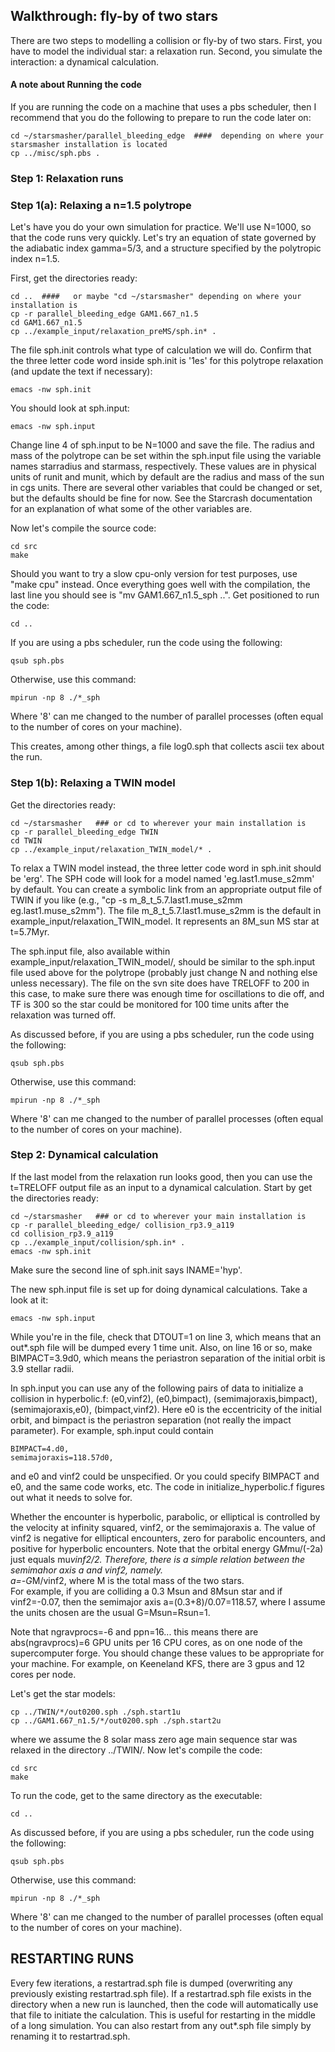 ## Walkthrough: fly-by of two stars

There are two steps to modelling a collision or fly-by of two stars.
First, you have to model the individual star: a relaxation run.
Second, you simulate the interaction: a dynamical calculation.

#### A note about Running the code
If you are running the code on a machine that uses a pbs scheduler, then I recommend that you do the following to prepare to run the code later on:
```
cd ~/starsmasher/parallel_bleeding_edge  ####  depending on where your starsmasher installation is located
cp ../misc/sph.pbs .
```

### Step 1: Relaxation runs

### Step 1(a): Relaxing a n=1.5 polytrope

Let's have you do your own simulation for practice.  We'll use N=1000, so that the code runs very quickly.  Let's try an equation of state
governed by the adiabatic index gamma=5/3, and a structure specified
by the polytropic index n=1.5.

First, get the directories ready:
```
cd ..  ####   or maybe "cd ~/starsmasher" depending on where your installation is
cp -r parallel_bleeding_edge GAM1.667_n1.5
cd GAM1.667_n1.5
cp ../example_input/relaxation_preMS/sph.in* .
```
The file sph.init controls what type of calculation we will do.
Confirm that the three letter code word inside sph.init is '1es' for this polytrope relaxation (and update the text if necessary):
```
emacs -nw sph.init
```
You should look at sph.input:
```
emacs -nw sph.input
```
Change line 4 of sph.input to be N=1000 and save the file.
The radius and mass of the polytrope can be set within the sph.input file using the variable names starradius and starmass, respectively.
These values are in physical units of runit and munit, which by default are the radius and mass of the sun in cgs units.
There are several other variables that could be changed or set, but the defaults should be fine for now.
See the Starcrash documentation for an explanation of what some of the other variables are.

Now let's compile the source code:
```
cd src
make
```
Should you want to try a slow cpu-only version for test purposes, use "make cpu" instead.
Once everything goes well with the
compilation, the last line you should see is "mv GAM1.667_n1.5_sph
..".  Get positioned to run the code:
```
cd ..
```
If you are using a pbs scheduler, run the code using the following:
```
qsub sph.pbs 
```
Otherwise, use this command: 
```
mpirun -np 8 ./*_sph 
```
Where '8' can me changed to the number of parallel processes (often equal to the number of cores on your machine).

This creates, among other things, a file log0.sph that collects
ascii tex about the run.

### Step 1(b): Relaxing a TWIN model

Get the directories ready:
```
cd ~/starsmasher   ### or cd to wherever your main installation is
cp -r parallel_bleeding_edge TWIN
cd TWIN
cp ../example_input/relaxation_TWIN_model/* .
```

To relax a TWIN model instead, the three letter code word in sph.init should be 'erg'.
The SPH code will look for a model named 'eg.last1.muse_s2mm' by default.
You can create a symbolic link from an appropriate output file of TWIN if you like (e.g., "cp -s m_8_t_5.7.last1.muse_s2mm eg.last1.muse_s2mm").
The file m_8_t_5.7.last1.muse_s2mm is the default in example_input/relaxation_TWIN_model.
It represents an 8M_sun MS star at t=5.7Myr.

The sph.input file, also available within example_input/relaxation_TWIN_model/, should be similar to the sph.input file used above for the polytrope (probably just change N and nothing else unless necessary).
The file on the svn site does have TRELOFF to 200 in this case, to make sure there was enough time for oscillations to die off, and TF is 300 so the star could be monitored for 100 time units after the relaxation was turned off.

As discussed before, if you are using a pbs scheduler, run the code using the following:
```
qsub sph.pbs 
```
Otherwise, use this command: 
```
mpirun -np 8 ./*_sph 
```
Where '8' can me changed to the number of parallel processes (often equal to the number of cores on your machine).

### Step 2: Dynamical calculation

If the last model from the relaxation run looks good, then you can use the t=TRELOFF output file as an input to a dynamical calculation.
Start by get the directories ready:
```
cd ~/starsmasher   ### or cd to wherever your main installation is
cp -r parallel_bleeding_edge/ collision_rp3.9_a119
cd collision_rp3.9_a119
cp ../example_input/collision/sph.in* .
emacs -nw sph.init
```
Make sure the second line of sph.init says INAME='hyp'.

The new sph.input file is set up for doing dynamical calculations.
Take a look at it:
```
emacs -nw sph.input
```
While you're in the file, check that DTOUT=1 on line 3, which means that an out*.sph file will be dumped every 1 time unit.
Also, on line 16 or so, make BIMPACT=3.9d0, which means the periastron separation of the initial orbit is 3.9 stellar radii.

In sph.input you can use any of the following pairs of data to initialize a collision in hyperbolic.f: (e0,vinf2), (e0,bimpact), (semimajoraxis,bimpact), (semimajoraxis,e0), (bimpact,vinf2).  Here e0 is the eccentricity of the initial orbit, and bimpact is the periastron separation (not really the impact parameter).
For example, sph.input could contain

```
BIMPACT=4.d0,
semimajoraxis=118.57d0,
```

and e0 and vinf2 could be unspecified.
Or you could specify BIMPACT and e0, and the same code works, etc.
The code in initialize_hyperbolic.f figures out what it needs to solve for.

Whether the encounter is hyperbolic, parabolic, or elliptical is controlled by the velocity at infinity squared, vinf2, or the semimajoraxis a.
The value of vinf2 is negative for elliptical encounters, zero for parabolic encounters, and positive for hyperbolic encounters.
Note that the orbital energy G*M*mu/(-2a) just equals mu*vinf2/2.
Therefore, there is a simple relation between the semimahor axis a and vinf2, namely.  
a=-G*M/vinf2, where M is the total mass of the two stars.  
For example, if you are colliding a 0.3 Msun and 8Msun star and if vinf2=-0.07, then the semimajor axis a=(0.3+8)/0.07=118.57, where I assume the units chosen are the usual G=Msun=Rsun=1.

Note that ngravprocs=-6 and ppn=16... this means there are abs(ngravprocs)=6 GPU units per 16 CPU cores, as on one node of the supercomputer forge.
You should change these values to be appropriate for your machine.
For example, on Keeneland KFS, there are 3 gpus and 12 cores per node.

Let's get the star models:
```
cp ../TWIN/*/out0200.sph ./sph.start1u
cp ../GAM1.667_n1.5/*/out0200.sph ./sph.start2u
```
where we assume the 8 solar mass zero age main sequence star was relaxed in the directory ../TWIN/.
Now let's compile the code:
```
cd src
make
```
To run the code, get to the same directory as the executable:
```
cd ..
```
As discussed before, if you are using a pbs scheduler, run the code using the following:
```
qsub sph.pbs 
```
Otherwise, use this command: 
```
mpirun -np 8 ./*_sph 
```
Where '8' can me changed to the number of parallel processes (often equal to the number of cores on your machine).


## RESTARTING RUNS

Every few iterations, a restartrad.sph file is dumped (overwriting any previously existing restartrad.sph file).
If a restartrad.sph file exists in the directory when a new run is launched, then the code will automatically use that file to initiate the calculation.
This is useful for restarting in the middle of a long simulation.
You can also restart from any out*.sph file simply by renaming it to restartrad.sph.

